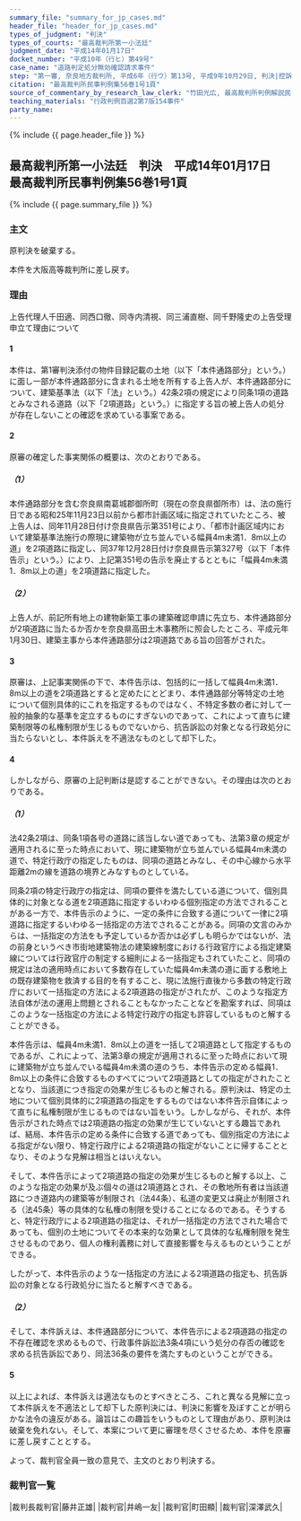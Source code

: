 ```yaml
---
summary_file: "summary_for_jp_cases.md"
header_file: "header_for_jp_cases.md"
types_of_judgment: "判決"
types_of_courts: "最高裁判所第一小法廷"
judgment_date: "平成14年01月17日"
docket_number: "平成10年（行ヒ）第49号"
case_name: "道路判定処分無効確認請求事件"
step: "第一審, 奈良地方裁判所, 平成6年（行ウ）第13号, 平成9年10月29日, 判決|控訴審, 大阪高等裁判所, 平成9年（行コ）第57号, 平成10年, 6月17日, 判決|差戻控訴審, 大阪高等裁判所, 平成14年（行コ）第11号, 平成14年10月16日, 判決"
citation: "最高裁判所民事判例集56巻1号1頁"
source_of_commentary_by_research_law_clerk: "竹田光広, 最高裁判所判例解説民事篇平成14年度1頁"
teaching_materials: "行政判例百選2第7版154事件"
party_name:
---
```


{% include {{ page.header_file }}  %}

## 最高裁判所第一小法廷　判決　平成14年01月17日　最高裁判所民事判例集56巻1号1頁




{% include {{ page.summary_file }}  %}




### 主文



原判決を破棄する。

本件を大阪高等裁判所に差し戻す。





### 理由



上告代理人千田適、同西口徹、同寺内清視、同三浦直樹、同千野隆史の上告受理申立て理由について

#### 1

本件は、第1審判決添付の物件目録記載の土地（以下「本件通路部分」という。）に面し一部が本件通路部分に含まれる土地を所有する上告人が、本件通路部分について、建築基準法（以下「法」という。）42条2項の規定により同条1項の道路とみなされる道路（以下「2項道路」という。）に指定する旨の被上告人の処分が存在しないことの確認を求めている事案である。

#### 2

原審の確定した事実関係の概要は、次のとおりである。

##### （1）

本件通路部分を含む奈良県南葛城郡御所町（現在の奈良県御所市）は、法の施行日である昭和25年11月23日以前から都市計画区域に指定されていたところ、被上告人は、同年11月28日付け奈良県告示第351号により、「都市計画区域内において建築基準法施行の際現に建築物が立ち並んでいる幅員4m未満1．8m以上の道」を2項道路に指定し、同37年12月28日付け奈良県告示第327号（以下「本件告示」という。）により、上記第351号の告示を廃止するとともに「幅員4m未満1．8m以上の道」を2項道路に指定した。

##### （2）

上告人が、前記所有地上の建物新築工事の建築確認申請に先立ち、本件通路部分が2項道路に当たるか否かを奈良県高田土木事務所に照会したところ、平成元年1月30日、建築主事から本件通路部分は2項道路である旨の回答がされた。

#### 3

原審は、上記事実関係の下で、本件告示は、包括的に一括して幅員4m未満1．8m以上の道を2項道路とすると定めたにとどまり、本件通路部分等特定の土地について個別具体的にこれを指定するものではなく、不特定多数の者に対して一般的抽象的な基準を定立するものにすぎないのであって、これによって直ちに建築制限等の私権制限が生じるものでないから、抗告訴訟の対象となる行政処分に当たらないとし、本件訴えを不適法なものとして却下した。

#### 4

しかしながら、原審の上記判断は是認することができない。その理由は次のとおりである。

##### （1）

法42条2項は、同条1項各号の道路に該当しない道であっても、法第3章の規定が適用されるに至った時点において、現に建築物が立ち並んでいる幅員4m未満の道で、特定行政庁の指定したものは、同項の道路とみなし、その中心線から水平距離2mの線を道路の境界とみなすものとしている。

同条2項の特定行政庁の指定は、同項の要件を満たしている道について、個別具体的に対象となる道を2項道路に指定するいわゆる個別指定の方法でされることがある一方で、本件告示のように、一定の条件に合致する道について一律に2項道路に指定するいわゆる一括指定の方法でされることがある。同項の文言のみからは、一括指定の方法をも予定しているか否かは必ずしも明らかではないが、法の前身というべき市街地建築物法の建築線制度における行政官庁による指定建築線については行政官庁の制定する細則による一括指定もされていたこと、同項の規定は法の適用時点において多数存在していた幅員4m未満の道に面する敷地上の既存建築物を救済する目的を有すること、現に法施行直後から多数の特定行政庁において一括指定の方法による2項道路の指定がされたが、このような指定方法自体が法の運用上問題とされることもなかったことなどを勘案すれば、同項はこのような一括指定の方法による特定行政庁の指定も許容しているものと解することができる。

本件告示は、幅員4m未満1．8m以上の道を一括して2項道路として指定するものであるが、これによって、法第3章の規定が適用されるに至った時点において現に建築物が立ち並んでいる幅員4m未満の道のうち、本件告示の定める幅員1．8m以上の条件に合致するものすべてについて2項道路としての指定がされたこととなり、当該道につき指定の効果が生じるものと解される。原判決は、特定の土地について個別具体的に2項道路の指定をするものではない本件告示自体によって直ちに私権制限が生じるものではない旨をいう。しかしながら、それが、本件告示がされた時点では2項道路の指定の効果が生じていないとする趣旨であれば、結局、本件告示の定める条件に合致する道であっても、個別指定の方法による指定がない限り、特定行政庁による2項道路の指定がないことに帰することとなり、そのような見解は相当とはいえない。

そして、本件告示によって2項道路の指定の効果が生じるものと解する以上、このような指定の効果が及ぶ個々の道は2項道路とされ、その敷地所有者は当該道路につき道路内の建築等が制限され（法44条）、私道の変更又は廃止が制限される（法45条）等の具体的な私権の制限を受けることになるのである。そうすると、特定行政庁による2項道路の指定は、それが一括指定の方法でされた場合であっても、個別の土地についてその本来的な効果として具体的な私権制限を発生させるものであり、個人の権利義務に対して直接影響を与えるものということができる。

したがって、本件告示のような一括指定の方法による2項道路の指定も、抗告訴訟の対象となる行政処分に当たると解すべきである。

##### （2）

そして、本件訴えは、本件通路部分について、本件告示による2項道路の指定の不存在確認を求めるもので、行政事件訴訟法3条4項にいう処分の存否の確認を求める抗告訴訟であり、同法36条の要件を満たすものということができる。

#### 5

以上によれば、本件訴えは適法なものとすべきところ、これと異なる見解に立って本件訴えを不適法として却下した原判決には、判決に影響を及ぼすことが明らかな法令の違反がある。論旨はこの趣旨をいうものとして理由があり、原判決は破棄を免れない。そして、本案について更に審理を尽くさせるため、本件を原審に差し戻すこととする。

よって、裁判官全員一致の意見で、主文のとおり判決する。

### 裁判官一覧

|裁判長裁判官|藤井正雄|
|裁判官|井嶋一友|
|裁判官|町田顯|
|裁判官|深澤武久|




